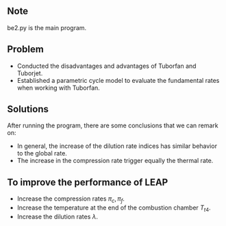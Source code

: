 ## Note
be2.py is the main program.


## Problem
* Conducted the disadvantages and advantages of Tuborfan and Tuborjet.
* Established a parametric cycle model to evaluate the fundamental rates when working with Tuborfan.

## Solutions

After running the program, there are some conclusions that we can remark on:

* In general, the increase of the dilution rate indices has similar behavior to the global rate.
* The increase in the compression rate trigger equally the thermal rate.

## To improve the performance of LEAP

* Increase the compression rates $\pi_c, \pi_f$.
* Increase the temperature at the end of the combustion chamber $T_{t4}$.
* Increase the dilution rates $\lambda$. 


